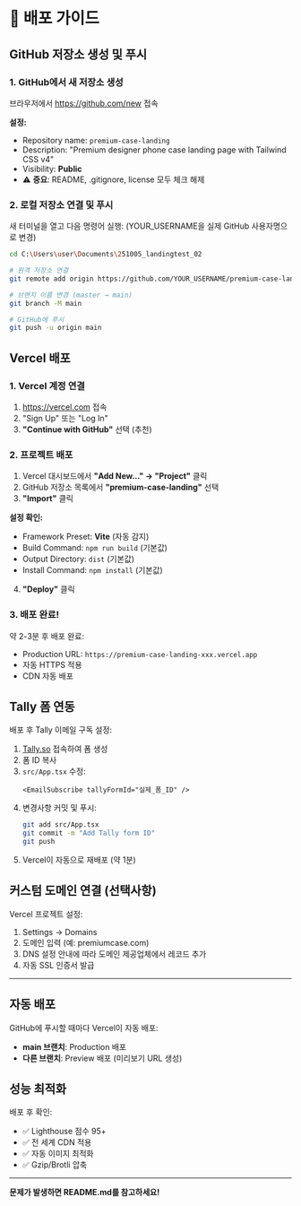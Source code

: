 # 🚀 배포 가이드

## GitHub 저장소 생성 및 푸시

### 1. GitHub에서 새 저장소 생성
브라우저에서 https://github.com/new 접속

**설정:**
- Repository name: `premium-case-landing`
- Description: "Premium designer phone case landing page with Tailwind CSS v4"
- Visibility: **Public**
- ⚠️ **중요**: README, .gitignore, license 모두 체크 해제

### 2. 로컬 저장소 연결 및 푸시

새 터미널을 열고 다음 명령어 실행:
(YOUR_USERNAME을 실제 GitHub 사용자명으로 변경)

```bash
cd C:\Users\user\Documents\251005_landingtest_02

# 원격 저장소 연결
git remote add origin https://github.com/YOUR_USERNAME/premium-case-landing.git

# 브랜치 이름 변경 (master → main)
git branch -M main

# GitHub에 푸시
git push -u origin main
```

## Vercel 배포

### 1. Vercel 계정 연결
1. https://vercel.com 접속
2. "Sign Up" 또는 "Log In"
3. **"Continue with GitHub"** 선택 (추천)

### 2. 프로젝트 배포
1. Vercel 대시보드에서 **"Add New..." → "Project"** 클릭
2. GitHub 저장소 목록에서 **"premium-case-landing"** 선택
3. **"Import"** 클릭

**설정 확인:**
- Framework Preset: **Vite** (자동 감지)
- Build Command: `npm run build` (기본값)
- Output Directory: `dist` (기본값)
- Install Command: `npm install` (기본값)

4. **"Deploy"** 클릭

### 3. 배포 완료!
약 2-3분 후 배포 완료:
- Production URL: `https://premium-case-landing-xxx.vercel.app`
- 자동 HTTPS 적용
- CDN 자동 배포

## Tally 폼 연동

배포 후 Tally 이메일 구독 설정:

1. [Tally.so](https://tally.so) 접속하여 폼 생성
2. 폼 ID 복사
3. `src/App.tsx` 수정:
   ```tsx
   <EmailSubscribe tallyFormId="실제_폼_ID" />
   ```
4. 변경사항 커밋 및 푸시:
   ```bash
   git add src/App.tsx
   git commit -m "Add Tally form ID"
   git push
   ```
5. Vercel이 자동으로 재배포 (약 1분)

## 커스텀 도메인 연결 (선택사항)

Vercel 프로젝트 설정:
1. Settings → Domains
2. 도메인 입력 (예: premiumcase.com)
3. DNS 설정 안내에 따라 도메인 제공업체에서 레코드 추가
4. 자동 SSL 인증서 발급

---

## 자동 배포

GitHub에 푸시할 때마다 Vercel이 자동 배포:
- **main 브랜치**: Production 배포
- **다른 브랜치**: Preview 배포 (미리보기 URL 생성)

## 성능 최적화

배포 후 확인:
- ✅ Lighthouse 점수 95+
- ✅ 전 세계 CDN 적용
- ✅ 자동 이미지 최적화
- ✅ Gzip/Brotli 압축

---

**문제가 발생하면 README.md를 참고하세요!**
